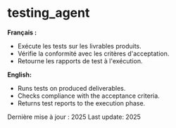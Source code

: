 # testing_agent

**Français :**
- Exécute les tests sur les livrables produits.
- Vérifie la conformité avec les critères d'acceptation.
- Retourne les rapports de test à l'exécution.

**English:**
- Runs tests on produced deliverables.
- Checks compliance with the acceptance criteria.
- Returns test reports to the execution phase.

Dernière mise à jour : 2025
Last update: 2025
